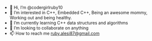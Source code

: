 - 👋 Hi, I’m @codergirlruby10
- 👀 I’m interested in  C++, Embedded C++, Being an awesome mommy, Working out and being healthy.
- 🌱 I’m currently learning C++ data structures and algorithms
- 💞️ I’m looking to collaborate on anything
- 📫 How to reach me ruby.alesi87@gmail.com

<!---
codergirlruby10/codergirlruby10 is a ✨ special ✨ repository because its `README.md` (this file) appears on your GitHub profile.
You can click the Preview link to take a look at your changes.
--->
